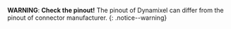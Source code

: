 
**WARNING**: **Check the pinout!** The pinout of Dynamixel can differ from the pinout of connector manufacturer.
{: .notice--warning}

